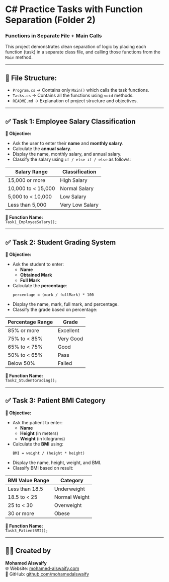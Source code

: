 
# C# Practice Tasks with Function Separation (Folder 2)  
### Functions in Separate File + Main Calls

This project demonstrates clean separation of logic by placing each function (task) in a separate class file, and calling those functions from the `Main` method.

---

## 📁 File Structure:
- `Program.cs` → Contains only `Main()` which calls the task functions.
- `Tasks.cs` → Contains all the functions using `void` methods.
- `README.md` → Explanation of project structure and objectives.

---

## ✅ Task 1: Employee Salary Classification

**🎯 Objective:**

- Ask the user to enter their **name** and **monthly salary**.
- Calculate the **annual salary**.
- Display the name, monthly salary, and annual salary.
- Classify the salary using `if / else if / else` as follows:

| Salary Range         | Classification      |
|----------------------|---------------------|
| 15,000 or more       | High Salary         |
| 10,000 to < 15,000   | Normal Salary       |
| 5,000 to < 10,000    | Low Salary          |
| Less than 5,000      | Very Low Salary     |

**🧠 Function Name:**  
`Task1_EmployeeSalary();`

---

## ✅ Task 2: Student Grading System

**🎯 Objective:**

- Ask the student to enter:
  - **Name**
  - **Obtained Mark**
  - **Full Mark**
- Calculate the **percentage**:
  ```
  percentage = (mark / fullMark) * 100
  ```
- Display the name, mark, full mark, and percentage.
- Classify the grade based on percentage:

| Percentage Range     | Grade         |
|----------------------|---------------|
| 85% or more          | Excellent     |
| 75% to < 85%         | Very Good     |
| 65% to < 75%         | Good          |
| 50% to < 65%         | Pass          |
| Below 50%            | Failed        |

**🧠 Function Name:**  
`Task2_StudentGrading();`

---

## ✅ Task 3: Patient BMI Category

**🎯 Objective:**

- Ask the patient to enter:
  - **Name**
  - **Height** (in meters)
  - **Weight** (in kilograms)
- Calculate the **BMI** using:
  ```
  BMI = weight / (height * height)
  ```
- Display the name, height, weight, and BMI.
- Classify BMI based on result:

| BMI Value Range      | Category       |
|----------------------|----------------|
| Less than 18.5       | Underweight    |
| 18.5 to < 25         | Normal Weight  |
| 25 to < 30           | Overweight     |
| 30 or more           | Obese          |

**🧠 Function Name:**  
`Task3_PatientBMI();`

---

## 👨‍💻 Created by  
**Mohamed Alswaify**  
🌐 Website: [mohamed-alswaify.com](https://mohamed-alswaify.com)  
🔗 GitHub: [github.com/mohamedalswaify](https://github.com/mohamedalswaify)
